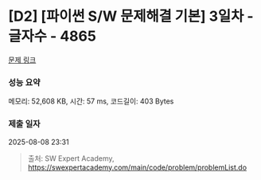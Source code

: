 # [D2] [파이썬 S/W 문제해결 기본] 3일차 - 글자수 - 4865 

[문제 링크](https://swexpertacademy.com/main/code/problem/problemDetail.do?contestProbId=AWTQSs6qQL0DFAVT) 

### 성능 요약

메모리: 52,608 KB, 시간: 57 ms, 코드길이: 403 Bytes

### 제출 일자

2025-08-08 23:31



> 출처: SW Expert Academy, https://swexpertacademy.com/main/code/problem/problemList.do